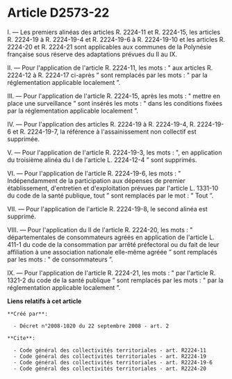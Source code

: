 # Article D2573-22

I. ― Les premiers alinéas des articles R. 2224-11 et R. 2224-15, les articles R. 2224-19 à R. 2224-19-4 et R. 2224-19-6 à R.
2224-19-10 et les articles R. 2224-20 et R. 2224-21 sont applicables aux communes de la Polynésie française sous réserve des
adaptations prévues du II au IX. 

II. ― Pour l'application de l'article R. 2224-11, les mots : " aux articles R. 2224-12 à R. 2224-17 ci-après ” sont remplacés
par les mots : " par la réglementation applicable localement ”. 

III. ― Pour l'application de l'article R. 2224-15, après les mots : " mettre en place une surveillance ” sont insérés les
mots : " dans les conditions fixées par la réglementation applicable localement ”. 

IV. ― Pour l'application des articles R. 2224-19 à R. 2224-19-4, R. 2224-19-6 et R. 2224-19-7, la référence à
l'assainissement non collectif est supprimée.

V. ― Pour l'application de l'article R. 2224-19-3, les mots : ", en application du troisième alinéa du I de l'article L.
2224-12-4 ” sont supprimés. 

VI. ― Pour l'application de l'article R. 2224-19-6, les mots : " Indépendamment de la participation aux dépenses de premier
établissement, d'entretien et d'exploitation prévues par l'article L. 1331-10 du code de la santé publique, tout ” sont
remplacés par le mot : " Tout ”. 

VII. ― Pour l'application de l'article R. 2224-19-8, le second alinéa est supprimé. 

VIII. ― Pour l'application du II de l'article R. 2224-20, les mots : " départementales de consommateurs agréés en application
de l'article L. 411-1 du code de la consommation par arrêté préfectoral ou du fait de leur affiliation à une association
nationale elle-même agréée ” sont remplacés par les mots : " de consommateurs ”. 

IX. ― Pour l'application de l'article R. 2224-21, les mots : " par l'article R. 1321-2 du code de la santé publique ” sont
remplacés par les mots : " par la réglementation applicable localement ”.

**Liens relatifs à cet article**

	**Créé par**:

	  - Décret n°2008-1020 du 22 septembre 2008 - art. 2

	**Cite**:

	  - Code général des collectivités territoriales - art. R2224-11
	  - Code général des collectivités territoriales - art. R2224-19
	  - Code général des collectivités territoriales - art. R2224-19-6
	  - Code général des collectivités territoriales - art. R2224-20
